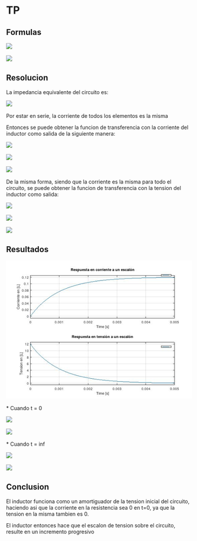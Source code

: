 # TP

## Formulas
<p>
<img src="https://latex.codecogs.com/gif.latex?\epsilon(s)=i(s).Zeq">
</p>
<p>
<img src="https://latex.codecogs.com/gif.latex?i(s)=\frac{\epsilon(s)}{Zeq}">
</p>

## Resolucion
La impedancia equivalente del circuito es:
<p>
<img src="https://latex.codecogs.com/gif.latex?Zeq=R+SL">
</p>
Por estar en serie, la corriente de todos los elementos es la misma 
<p>
Entonces se puede obtener la funcion de transferencia con la corriente del inductor como salida de la siguiente manera:
</p>
<p>
<img src="https://latex.codecogs.com/gif.latex?i_{l}(s)=i(s)">
</p>
<p>
<img src="https://latex.codecogs.com/gif.latex?i_{l}(s)=\frac{\epsilon(s)}{Zeq}">
</p>
<img src="https://latex.codecogs.com/gif.latex?\frac{i_{l}(s)}{\epsilon(s)}=\frac{1}{Zeq}">
</p>


De la misma forma, siendo que la corriente es la misma para todo el circuito, se puede obtener la funcion de transferencia con la tension del inductor como salida:
<p>
<img src="https://latex.codecogs.com/gif.latex?V_{l}(s)=i(s).Z_{l}">
</p>
<p>
<img src="https://latex.codecogs.com/gif.latex?V_{l}(s)={\epsilon(s)}.\frac{1}{Zeq}.Z_{l}">
</p>
<p>
<img src="https://latex.codecogs.com/gif.latex?\frac{V_{l}(s)}{\epsilon(s)} = \frac{SL}{R+SL}">
</p>

## Resultados
![Resultados](./screen05.jpg)
<p>
* Cuando t = 0
</p>

<p>
<img src="https://latex.codecogs.com/gif.latex?V_{l}=V">
</p>
<p>
<img src="https://latex.codecogs.com/gif.latex?i_{l}=0">
</p>

<p>
* Cuando t = inf
</p>

<p>
<img src="https://latex.codecogs.com/gif.latex?V_{l}=0">
</p>
<p>
<img src="https://latex.codecogs.com/gif.latex?i_{l}=V.L">
</p>

## Conclusion
El inductor funciona como un amortiguador de la tension inicial del circuito, haciendo asi que la corriente en la resistencia sea 0 en t=0, ya que la tension en la misma tambien es 0.
<p>El inductor entonces hace que el escalon de tension sobre el circuito, resulte en un incremento progresivo</p>